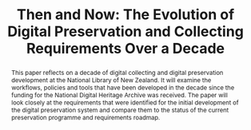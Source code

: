---
abstract: "This paper reflects on a decade of digital collecting and digital preservation
  development at the National Library of New Zealand. It will examine the workflows,
  policies and tools that have been developed in the decade since the funding for
  the National Digital Heritage Archive was received. The paper will look closely
  at the requirements that were identified for the initial development of the digital
  preservation system and compare them to the status of the current preservation programme
  and requirements roadmap. \n"
creators:
- Rosin, Leigh
- Smith, Kirsty
date: null
document_url: https://services.phaidra.univie.ac.at/api/object/o:378122/download
grand_parent: iPRES
institutions: []
keywords:
- digital preservation
- requirements
- digital policy
- ingest
landing_page_url: https://phaidra.univie.ac.at/o:378122
language: eng
layout: publication
license: CC BY-NC-SA 3.0 AT
notes_url: null
parent: iPRES 2014
publication_type: paper
size: 78802
slides_url: null
source_name: iPRES
stream_url: null
title: 'Then and Now: The Evolution of Digital Preservation and Collecting Requirements
  Over a Decade'
year: 2014
---